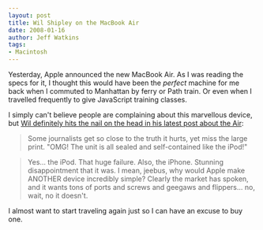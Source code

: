 ```yaml
---
layout: post
title: Wil Shipley on the MacBook Air
date: 2008-01-16
author: Jeff Watkins
tags:
- Macintosh
---
```


Yesterday, Apple announced the new MacBook Air. As I was reading the specs for it, I thought this would have been the _perfect_ machine for me back when I commuted to Manhattan by ferry or Path train. Or even when I travelled frequently to give JavaScript training classes.

I simply can't believe people are complaining about this marvellous device, but [Wil definitely hits the nail on the head in his latest post about the Air](http://wilshipley.com/blog/2008/01/macbook-air-haters-suck-my-dick.html):

>Some journalists get so close to the truth it hurts, yet miss the large print. "OMG! The unit is all sealed and self-contained like the iPod!"

>Yes... the iPod. That huge failure. Also, the iPhone. Stunning disappointment that it was. I mean, jeebus, why would Apple make ANOTHER device incredibly simple? Clearly the market has spoken, and it wants tons of ports and screws and geegaws and flippers... no, wait, no it doesn't.

I almost want to start traveling again just so I can have an excuse to buy one.